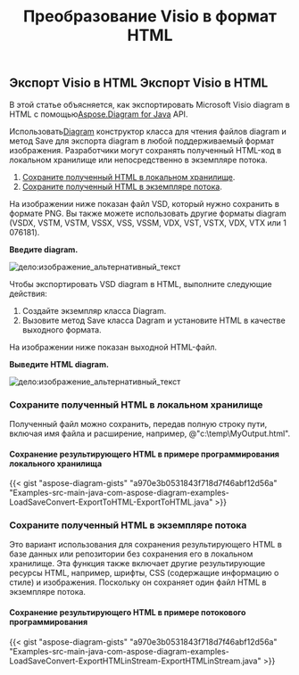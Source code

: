 ﻿---
title:  Преобразование Visio в формат HTML
linktitle: Конвертировать Visio в HTML
type: docs
weight: 30
url: /ru/java/convert-visio-to-html/
description: В этом разделе показано, как Aspose.Diagram позволяет конвертировать Visio в форматы html. Преобразуйте VSD, VSS, VDW, VST, VSDX, VSSX, VSTX, VSDM, VSTM,VSSM в html с помощью нескольких строк кода.
---
## **Экспорт Visio в HTML** **Экспорт Visio в HTML**
 В этой статье объясняется, как экспортировать Microsoft Visio diagram в HTML с помощью[Aspose.Diagram for Java](https://products.aspose.com/diagram/java/) API.

 Использовать[Diagram](https://reference.aspose.com/diagram/java/com.aspose.diagram/Diagram) конструктор класса для чтения файлов diagram и метод Save для экспорта diagram в любой поддерживаемый формат изображения. Разработчики могут сохранять полученный HTML-код в локальном хранилище или непосредственно в экземпляре потока.

1. [Сохраните полученный HTML в локальном хранилище](/diagram/ru/java/how-to-convert-a-visio-diagram/).
1. [Сохраните полученный HTML в экземпляре потока](/diagram/ru/java/how-to-convert-a-visio-diagram/).

На изображении ниже показан файл VSD, который нужно сохранить в формате PNG. Вы также можете использовать другие форматы diagram (VSDX, VSTM, VSTM, VSSX, VSS, VSSM, VDX, VST, VSTX, VDX, VTX или 1 076181).

**Введите diagram.**

![дело:изображение_альтернативный_текст](http://i.imgur.com/YX4BNNq.png)

Чтобы экспортировать VSD diagram в HTML, выполните следующие действия:

1. Создайте экземпляр класса Diagram.
1. Вызовите метод Save класса Dagram и установите HTML в качестве выходного формата.

На изображении ниже показан выходной HTML-файл.

**Выведите HTML diagram.**

![дело:изображение_альтернативный_текст](http://i.imgur.com/syavUqI.png)
### **Сохраните полученный HTML в локальном хранилище**
Полученный файл можно сохранить, передав полную строку пути, включая имя файла и расширение, например, @"c:\temp\MyOutput.html".
#### **Сохранение результирующего HTML в примере программирования локального хранилища**
{{< gist "aspose-diagram-gists" "a970e3b0531843f718d7f46abf12d56a" "Examples-src-main-java-com-aspose-diagram-examples-LoadSaveConvert-ExportToHTML-ExportToHTML.java" >}}



### **Сохраните полученный HTML в экземпляре потока**
Это вариант использования для сохранения результирующего HTML в базе данных или репозитории без сохранения его в локальном хранилище. Эта функция также включает другие результирующие ресурсы HTML, например, шрифты, CSS (содержащие информацию о стиле) и изображения. Поскольку он сохраняет один файл HTML в экземпляре потока.
#### **Сохранение результирующего HTML в примере потокового программирования**
{{< gist "aspose-diagram-gists" "a970e3b0531843f718d7f46abf12d56a" "Examples-src-main-java-com-aspose-diagram-examples-LoadSaveConvert-ExportHTMLinStream-ExportHTMLinStream.java" >}}
